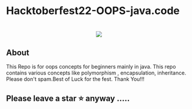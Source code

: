 # Hacktoberfest22-OOPS-java.code

<h1 align="center">
 <img src="https://github.com/sayandas722/Hacktoberfest22-OOPS-java.code/blob/main/banner.png" />
</h1>

## About

This Repo is for oops concepts for beginners mainly in java. This repo contains various concepts like polymorphism , encapsulation, inheritance. Please don't spam.Best of Luck for the fest. Thank You!!!

## Please leave a star ⭐ anyway .....
